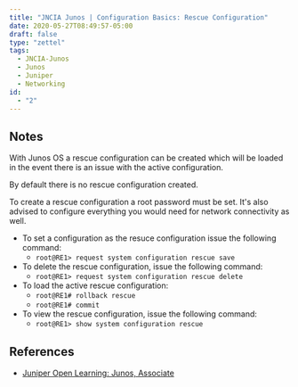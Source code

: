 ```yaml
---
title: "JNCIA Junos | Configuration Basics: Rescue Configuration"
date: 2020-05-27T08:49:57-05:00
draft: false
type: "zettel"
tags:
  - JNCIA-Junos
  - Junos
  - Juniper
  - Networking
id:
  - "2"
---
```

## Notes
With Junos OS a rescue configuration can be created which will be loaded in the event there is an issue with the active configuration. 

By default there is no rescue configuration created.

To create a rescue configuration a root password must be set. It's also advised to configure everything you would need for network connectivity as well. 

  * To set a configuration as the resuce configuration issue the following command:
    * `root@RE1> request system configuration rescue save`
  * To delete the rescue configuration, issue the following command:
    * `root@RE1> request system configuration rescue delete`
  * To load the active rescue configuration:
    * `root@RE1# rollback rescue`
    * `root@RE1# commit`
  * To view the rescue configuration, issue the following command:
    * `root@RE1> show system configuration rescue`


## References
  * [Juniper Open Learning: Junos, Associate](https://cloud.contentraven.com/junosgenius/learningpath-detail/1004/3/0/1)